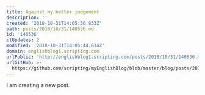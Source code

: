 ```yaml
---
title: Against my better judgement
description: ''
created: '2018-10-31T14:05:36.833Z'
path: posts/2018/10/31/140536.md
id: '140536'
ctUpdates: 2
modified: '2018-10-31T14:05:44.634Z'
domain: englishblog1.scripting.com
urlPublic: 'http://englishblog1.scripting.com/posts/2018/10/31/140536.md'
urlGitHub: >-
  https://github.com/scripting/myEnglishBlog/blob/master/blog/posts/2018/10/31/140536.md
---
```

I am creating a new post.